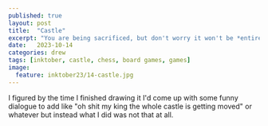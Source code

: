 ```yaml
---
published: true
layout: post
title:  "Castle"
excerpt: "You are being sacrificed, but don't worry it won't be *entirely* in vain"
date:   2023-10-14
categories: drew
tags: [inktober, castle, chess, board games, games]
image:
  feature: inktober23/14-castle.jpg
---
```


I figured by the time I finished drawing it I'd come up with some funny dialogue to add like "oh shit my king the whole castle is getting moved" or whatever but instead what I did was not that at all.